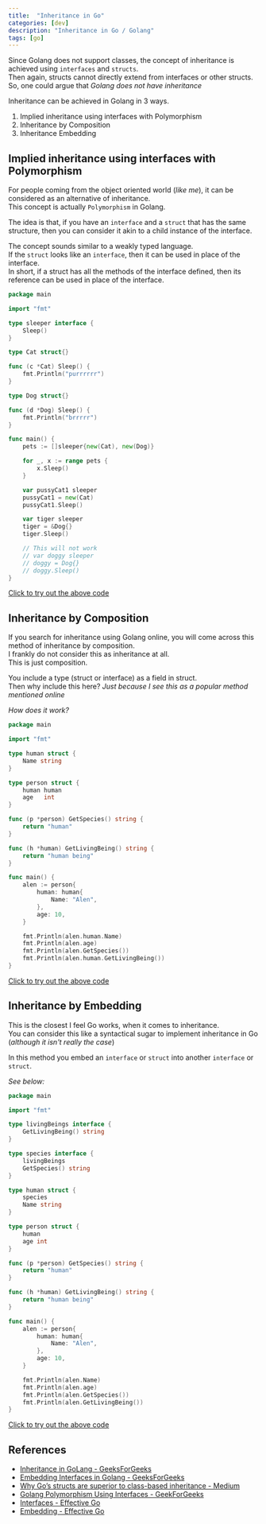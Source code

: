 ```yaml
---
title:  "Inheritance in Go" 
categories: [dev]
description: "Inheritance in Go / Golang"
tags: [go]
--- 
```


Since Golang does not support classes, the concept of inheritance is achieved using `interfaces` and `structs`.  
Then again, structs cannot directly extend from interfaces or other structs.  
So, one could argue that _Golang does not have inheritance_

Inheritance can be achieved in Golang in 3 ways.  

1. Implied inheritance using interfaces with Polymorphism
2. Inheritance by Composition
3. Inheritance Embedding

## Implied inheritance using interfaces with Polymorphism

For people coming from the object oriented world (_like me_), it can be considered as an alternative of inheritance.  
This concept is actually `Polymorphism` in Golang.

The idea is that, if you have an `interface` and a `struct` that has the same structure, then you can consider it akin to a child instance of the interface.  

The concept sounds similar to a weakly typed language.  
If the `struct` looks like an `interface`, then it can be used in place of the interface.  
In short, if a struct has all the methods of the interface defined, then its reference can be used in place of the interface.

``` go
package main

import "fmt"

type sleeper interface {
	Sleep()
}

type Cat struct{}

func (c *Cat) Sleep() {
	fmt.Println("purrrrrr")
}

type Dog struct{}

func (d *Dog) Sleep() {
	fmt.Println("brrrrr")
}

func main() {
	pets := []sleeper{new(Cat), new(Dog)}

	for _, x := range pets {
		x.Sleep()
	}

	var pussyCat1 sleeper
	pussyCat1 = new(Cat)
	pussyCat1.Sleep()

	var tiger sleeper
	tiger = &Dog{}
	tiger.Sleep()

	// This will not work
	// var doggy sleeper
	// doggy = Dog{}
	// doggy.Sleep()
}

```

[Click to try out the above code](https://go.dev/play/p/YiE2iqmjszT)

## Inheritance by Composition

If you search for inheritance using Golang online, you will come across this method of inheritance by composition.   
I frankly do not consider this as inheritance at all.  
This is just composition.  

You include a type (struct or interface) as a field in struct.  
Then why include this here? _Just because I see this as a popular method mentioned online_

_How does it work?_

``` go
package main

import "fmt"

type human struct {
	Name string
}

type person struct {
	human human
	age   int
}

func (p *person) GetSpecies() string {
	return "human"
}

func (h *human) GetLivingBeing() string {
	return "human being"
}

func main() {
	alen := person{
		human: human{
			Name: "Alen",
		},
		age: 10,
	}

	fmt.Println(alen.human.Name)
	fmt.Println(alen.age)
	fmt.Println(alen.GetSpecies())
	fmt.Println(alen.human.GetLivingBeing())
}

```

[Click to try out the above code](https://go.dev/play/p/__s_AH5YIHA)

## Inheritance by Embedding

This is the closest I feel Go works, when it comes to inheritance.  
You can consider this like a syntactical sugar to implement inheritance in Go (_although it isn't really the case_)  

In this method you embed an `interface` or `struct` into another `interface` or `struct`.  

_See below:_  

``` go
package main

import "fmt"

type livingBeings interface {
	GetLivingBeing() string
}

type species interface {
	livingBeings
	GetSpecies() string
}

type human struct {
	species
	Name string
}

type person struct {
	human
	age int
}

func (p *person) GetSpecies() string {
	return "human"
}

func (h *human) GetLivingBeing() string {
	return "human being"
}

func main() {
	alen := person{
		human: human{
			Name: "Alen",
		},
		age: 10,
	}

	fmt.Println(alen.Name)
	fmt.Println(alen.age)
	fmt.Println(alen.GetSpecies())
	fmt.Println(alen.GetLivingBeing())
}

```

[Click to try out the above code](https://go.dev/play/p/hmdf20GiKdu)

## References
- [Inheritance in GoLang - GeeksForGeeks](https://www.geeksforgeeks.org/inheritance-in-golang/)
- [Embedding Interfaces in Golang - GeeksForGeeks](https://www.geeksforgeeks.org/embedding-interfaces-in-golang/)
- [Why Go’s structs are superior to class-based inheritance - Medium](https://medium.com/@simplyianm/why-gos-structs-are-superior-to-class-based-inheritance-b661ba897c67)
- [Golang Polymorphism Using Interfaces - GeekForGeeks](https://www.geeksforgeeks.org/golang-polymorphism-using-interfaces/)
- [Interfaces - Effective Go](https://go.dev/doc/effective_go#interfaces)
- [Embedding - Effective Go](https://go.dev/doc/effective_go#embedding)